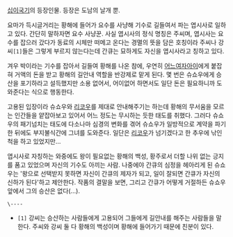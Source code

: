 [십이국기](%EC%8B%AD%EC%9D%B4%EA%B5%AD%EA%B8%B0.md)의 등장인물. 등장은 도남의 날개 뿐.

요마가 득시글거리는 황해에 들어가 요수를 사냥해 기수로 길들여서 파는 엽시사로 일하고 있다. 간단히 말하자면 요수 사냥꾼. 사실 엽시사의
정식 명칭은 주씨며, 엽시사는 요수를 잡으러 갔다가 동료의 시체만 떠메고 온다는 경멸의 뜻을 담은 호칭이라 주씨나 강씨`[1]`들은 그렇게
부르지 않는다는데 간큐는 묘하게도 자신을 엽시사라고 칭하고 있다.

겨우 박이라는 기수를 잡아서 길들여 황해를 나온 참에, 우연히 [어느여자아이](%EC%8A%88%EC%87%BC%EC%9A%B0.md)에게 붙잡혀 거액의 돈을 받고 황해의 길안내 역할을 반강제로 맡게
된다. 몇 번은 슈쇼우에게 승산을 포기하라고 설득했지만 소용 없어서, 어이없어 하면서도 일단 돈은 필요하니까 도와준다는 식으로 행동한다.

고용된 입장이라 슈쇼우와 [리코우](%EB%A6%AC%EC%BD%94%EC%9A%B0.md)를 제대로 안내해주기는 하는데 황해의
무서움을 모르는 인간들을 얕잡아보고 있어서 어느 정도는 무시하는 듯한 태도를 취했다. 그러다 슈쇼우의 패기넘치는 태도에 다소나마 심경의
변화를 겪어 슈쇼우가 일방적으로 계약을 파기한 뒤에도 부지불식간에 그녀를 도와준다. 일단은
[리코우](%EB%A6%AC%EC%BD%94%EC%9A%B0.md)가 넘기겠다고 한 추우에 낚인 척을 하고 있었지만...

엽시사로 자칭하는 와중에도 왕이 필요없는 황해의 백성, 황주로서 더할 나위 없는 긍지를 품고 있었으며 자신의 기수도 아끼는 사람. 나중에야
간큐의 심정을 헤아리게 된 슈쇼우는 '왕으로 선택받지 못하면 자신이 간큐의 제자가 되고, 일이 잘되면 간큐가 자신의 신하가 된다'하고
제안한다. 작품의 결말을 보면, 그리고 간큐가 어떻게 거절하든 슈쇼우 앞에서 그의 승산은 없다(...).

`\----`

  * `[1]` 강씨는 승산하는 사람들에게 고용되어 그들에게 길안내를 해주는 사람들을 말한다. 주씨와 강씨 둘 다 황해의 백성이며 황해에 들어가기 때문에 친분이 있다.

